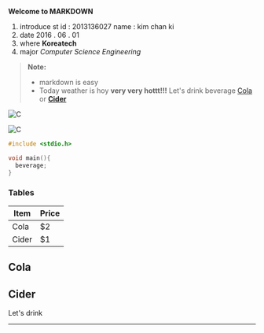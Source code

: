 **Welcome to MARKDOWN**
1. introduce
 st id : 2013136027
 name  : kim chan ki
2. date
 2016 . 06 . 01
3. where
**Koreatech**
4. major
*Computer Science Engineering* 
> **Note:**
> - markdown is easy
> - Today weather is hoy **very very hottt!!!** Let's drink beverage [Cola][1] or **[Cider](http://www.lottechilsung.co.kr/product/brandDetail.html?srch_brand_no=1)** 

[1]: (http://www.cocacola.co.kr/)

![C](http://photo.naver.com/view/2009030121591820470)

<i class="icon-cog"></i> 
![C](http://news.naver.com/main/read.nhn?mode=LSD&mid=sec&sid1=101&oid=076&aid=0002166328)

```C++
#include <stdio.h>

void main(){
  beverage;
}
```
### Tables
Item     | Price
-------- | ---
Cola   | $2
Cider   | $1


Cola
-------
Cider
-------
Let's drink
**********
